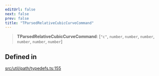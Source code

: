 ```yaml
---
editUrl: false
next: false
prev: false
title: "TParsedRelativeCubicCurveCommand"
---
```


> **TParsedRelativeCubicCurveCommand**: [`"c"`, `number`, `number`, `number`, `number`, `number`, `number`]

## Defined in

[src/util/path/typedefs.ts:155](https://github.com/fabricjs/fabric.js/blob/c093e29e73123dafcfa091ff4d5e04e690bb796e/src/util/path/typedefs.ts#L155)

